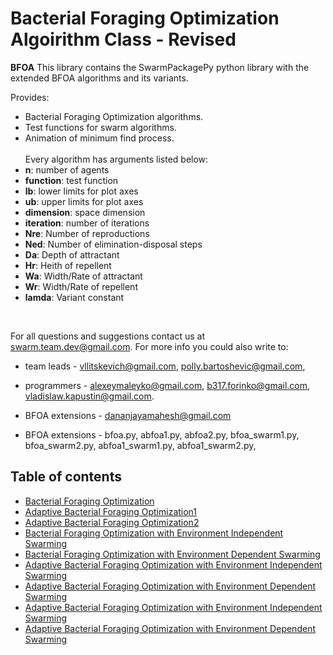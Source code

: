 
# Bacterial Foraging Optimization Algoirithm Class - Revised
**BFOA** This library contains the SwarmPackagePy python library with the extended BFOA algorithms and its variants.<br>

Provides:<br>
- Bacterial Foraging Optimization algorithms.
- Test functions for swarm algorithms.
- Animation of minimum find process.<br>
<br>Every algorithm has arguments listed below:<br>
- **n**: number of agents
- **function**: test function
- **lb**: lower limits for plot axes
- **ub**: upper limits for plot axes
- **dimension**: space dimension
- **iteration**: number of iterations
- **Nre**: Number of reproductions
- **Ned**: Number of elimination-disposal steps
- **Da**: Depth of attractant
- **Hr**: Heith of repellent
- **Wa**: Width/Rate of attractant
- **Wr**: Width/Rate of repellent
- **lamda**: Variant constant
<br>

For all questions and suggestions contact us at swarm.team.dev@gmail.com. For more info you could also write to:<br>
* team leads - vllitskevich@gmail.com, polly.bartoshevic@gmail.com,
* programmers - alexeymaleyko@gmail.com, b317.forinko@gmail.com, vladislaw.kapustin@gmail.com.
* BFOA extensions - dananjayamahesh@gmail.com

* BFOA extensions - bfoa.py, abfoa1.py, abfoa2.py, bfoa_swarm1.py, bfoa_swarm2.py, abfoa1_swarm1.py, abfoa1_swarm2.py, 

## Table of contents
* [Bacterial Foraging Optimization](#bacterial-foraging-optimization)<br>
* [Adaptive Bacterial Foraging Optimization1](#adaptive-bacterial-foraging-optimization1)<br>
* [Adaptive Bacterial Foraging Optimization2](#adaptive-bacterial-foraging-optimization2)<br>
* [Bacterial Foraging Optimization with Environment Independent Swarming](#swarm1-bacterial-foraging-optimization2)<br>
* [Bacterial Foraging Optimization with Environment Dependent Swarming](#swarm2-bacterial-foraging-optimization2)<br>
* [Adaptive Bacterial Foraging Optimization with Environment Independent Swarming](#adaptive1-swarm1-bacterial-foraging-optimization2)<br>
* [Adaptive Bacterial Foraging Optimization with Environment Dependent Swarming](#swarm2-bacterial-foraging-optimization2)<br>
* [Adaptive Bacterial Foraging Optimization with Environment Independent Swarming](#adaptive2-swarm1-bacterial-foraging-optimization2)<br>
* [Adaptive Bacterial Foraging Optimization with Environment Dependent Swarming](#adaptive2-swarm1-bacterial-foraging-optimization2)<br>
